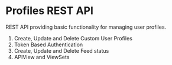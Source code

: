 # Profiles REST API

REST API providing basic functionality for managing user profiles.

1. Create, Update and Delete  Custom User Profiles
2. Token Based Authentication
3. Create, Update and Delete Feed status
4. APIView and ViewSets 
